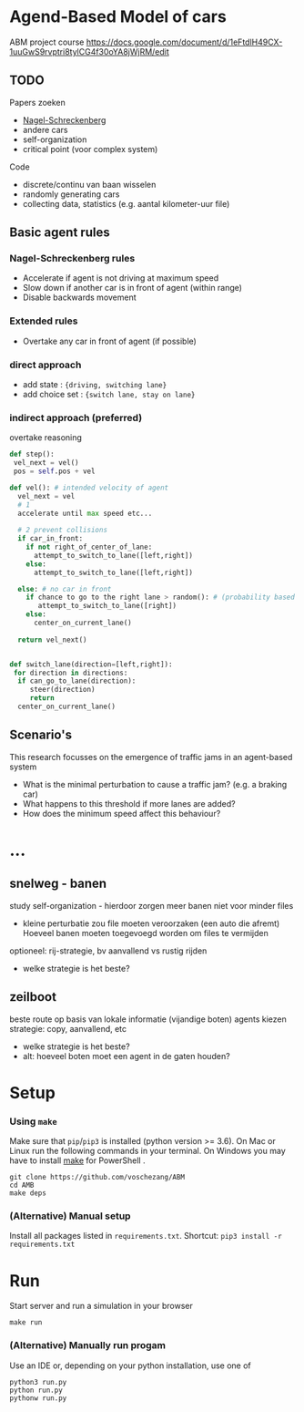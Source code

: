 # Agend-Based Model of cars
ABM project course
https://docs.google.com/document/d/1eFtdlH49CX-1uuGwS9rvptri8tylCG4f30oYA8jWjRM/edit

## TODO
Papers zoeken
- [Nagel-Schreckenberg](https://en.wikipedia.org/wiki/Nagel%E2%80%93Schreckenberg_model)
 - andere cars
- self-organization
- critical point (voor complex system)

Code
- discrete/continu van baan wisselen
- randomly generating cars
- collecting data, statistics (e.g. aantal kilometer-uur file)


## Basic agent rules
### Nagel-Schreckenberg rules
- Accelerate if agent is not driving at maximum speed
- Slow down if another car is in front of agent (within range)
- Disable backwards movement

### Extended rules
- Overtake any car in front of agent (if possible)

### direct approach
- add state : `{driving, switching lane}`
- add choice set : `{switch lane, stay on lane}`

### indirect approach (preferred)
overtake reasoning
```python
def step():
 vel_next = vel()
 pos = self.pos + vel

def vel(): # intended velocity of agent
  vel_next = vel
  # 1
  accelerate until max speed etc...
 
  # 2 prevent collisions
  if car_in_front:
    if not right_of_center_of_lane:
      attempt_to_switch_to_lane([left,right])
    else:
      attempt_to_switch_to_lane([left,right])

  else: # no car in front
    if chance to go to the right lane > random(): # (probability based on personal preference)
       attempt_to_switch_to_lane([right])
    else:
      center_on_current_lane()
 
  return vel_next()


def switch_lane(direction=[left,right]):
 for direction in directions:
  if can_go_to_lane(direction):
     steer(direction)
     return
  center_on_current_lane()

```



## Scenario's
This research focusses on the emergence of traffic jams in an agent-based system
- What is the minimal perturbation to cause a traffic jam? (e.g. a braking car)
- What happens to this threshold if more lanes are added?
- How does the minimum speed affect this behaviour?



# ...


## snelweg - banen
study self-organization	- hierdoor zorgen meer banen niet voor minder files
 - kleine perturbatie zou file moeten veroorzaken (een auto die afremt)
Hoeveel banen moeten toegevoegd worden om files te vermijden

optioneel: rij-strategie, bv aanvallend vs rustig rijden
- welke strategie is het beste?


## zeilboot
beste route op basis van lokale informatie (vijandige boten)
agents kiezen strategie: copy, aanvallend, etc
- welke strategie is het beste?
- alt: hoeveel boten moet een agent in de gaten houden?




# Setup

### Using `make`

Make sure that `pip`/`pip3` is installed (python version >= 3.6).
On Mac or Linux run the following commands in your terminal. On Windows you may have to install [make](http://gnuwin32.sourceforge.net/packages/make.htm) for PowerShell .

```
git clone https://github.com/voschezang/ABM
cd AMB
make deps
```


### (Alternative) Manual setup

Install all packages listed in `requirements.txt`. Shortcut: `pip3 install -r requirements.txt`


# Run

Start server and run a simulation in your browser
```
make run
```

### (Alternative) Manually run progam

Use an IDE or, depending on your python installation, use one of
```
python3 run.py
python run.py
pythonw run.py
```
